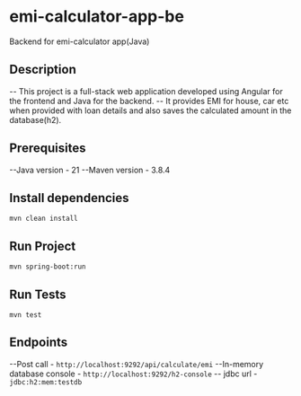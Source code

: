 # emi-calculator-app-be
Backend for emi-calculator app(Java)

## Description
 -- This project is a full-stack web application developed using Angular for the frontend and Java for the backend.
 -- It provides EMI for house, car etc when provided with loan details and also saves the calculated amount in the database(h2).

 ## Prerequisites
  --Java version - 21
  --Maven version - 3.8.4

## Install dependencies
`mvn clean install`

## Run Project
`mvn spring-boot:run`

## Run Tests
`mvn test`

## Endpoints
  --Post call - `http://localhost:9292/api/calculate/emi`
  --In-memory database console - `http://localhost:9292/h2-console`
    -- jdbc url - `jdbc:h2:mem:testdb`